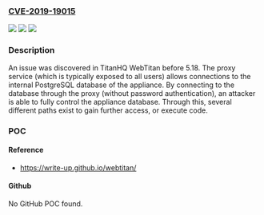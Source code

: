 ### [CVE-2019-19015](https://cve.mitre.org/cgi-bin/cvename.cgi?name=CVE-2019-19015)
![](https://img.shields.io/static/v1?label=Product&message=n%2Fa&color=blue)
![](https://img.shields.io/static/v1?label=Version&message=n%2Fa&color=blue)
![](https://img.shields.io/static/v1?label=Vulnerability&message=n%2Fa&color=brighgreen)

### Description

An issue was discovered in TitanHQ WebTitan before 5.18. The proxy service (which is typically exposed to all users) allows connections to the internal PostgreSQL database of the appliance. By connecting to the database through the proxy (without password authentication), an attacker is able to fully control the appliance database. Through this, several different paths exist to gain further access, or execute code.

### POC

#### Reference
- https://write-up.github.io/webtitan/

#### Github
No GitHub POC found.

